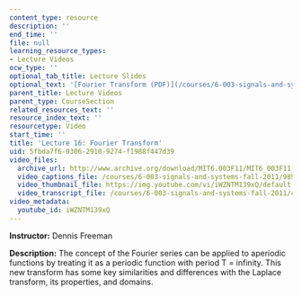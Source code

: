 ```yaml
---
content_type: resource
description: ''
end_time: ''
file: null
learning_resource_types:
- Lecture Videos
ocw_type: ''
optional_tab_title: Lecture Slides
optional_text: '[Fourier Transform (PDF)](/courses/6-003-signals-and-systems-fall-2011/resources/mit6_003f11_lec16)'
parent_title: Lecture Videos
parent_type: CourseSection
related_resources_text: ''
resource_index_text: ''
resourcetype: Video
start_time: ''
title: 'Lecture 16: Fourier Transform'
uid: 5fbda7f6-0306-2910-9274-f1988f447d39
video_files:
  archive_url: http://www.archive.org/download/MIT6.003F11/MIT6_003F11_lec16_300k.mp4
  video_captions_file: /courses/6-003-signals-and-systems-fall-2011/989882f5adda58a792f480b0afb7069e_iWZNTM139xQ.vtt
  video_thumbnail_file: https://img.youtube.com/vi/iWZNTM139xQ/default.jpg
  video_transcript_file: /courses/6-003-signals-and-systems-fall-2011/4880224b3b459c3b3579e19055d58b7d_iWZNTM139xQ.pdf
video_metadata:
  youtube_id: iWZNTM139xQ
---
```


**Instructor:** Dennis Freeman

**Description:** The concept of the Fourier series can be applied to aperiodic functions by treating it as a periodic function with period T = infinity. This new transform has some key similarities and differences with the Laplace transform, its properties, and domains.




